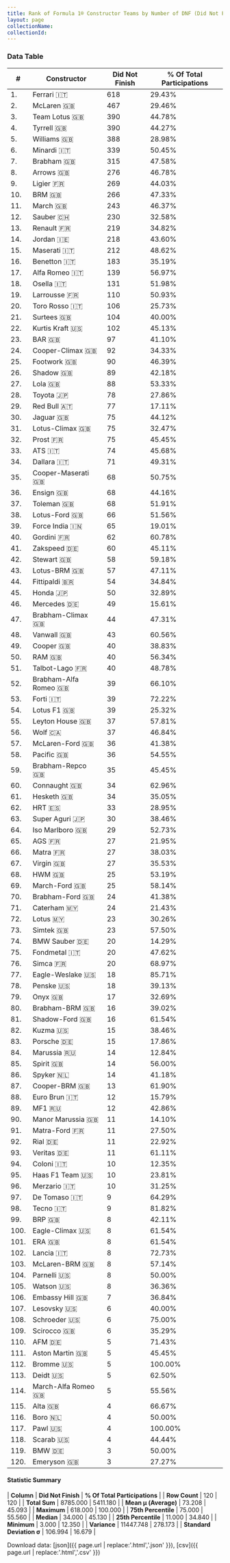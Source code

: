 ```yaml
---
title: Rank of Formula 1® Constructor Teams by Number of DNF (Did Not Finish)
layout: page
collectionName: 
collectionId: 
---
```




<canvas id="chart" width="400" height="180"></canvas>
<script>
var data = {
    "datasets": [
        {
            "backgroundColor": [
                "EB212E",
                "E96E30",
                "09630C",
                "274B72",
                "EAE4ED",
                "1B1D1D",
                "243F73",
                "FFA500",
                "0F5DBB",
                "144D44",
                "E53524",
                "0736A5",
                "FDE139",
                "FFFF01",
                "C0BEC3",
                "73C2FB",
                "B21827",
                "888888",
                "888888",
                "2039C3",
                "888888",
                "D33949",
                "FFFFFF",
                "273027",
                "888888",
                "FA9B27",
                "888888",
                "D70028",
                "121D32",
                "095921",
                "025839",
                "0D1773",
                "888888",
                "888888",
                "1A2446",
                "888888",
                "888888",
                "025839",
                "F6AFC1",
                "888888",
                "888888",
                "FFFFFF",
                "457439",
                "888888",
                "FFFFFF",
                "18A19B",
                "243F73",
                "336667",
                "273027",
                "888888",
                "888888",
                "888888",
                "888888",
                "F6CA46",
                "888888",
                "A3805E",
                "AAAAAA",
                "888888",
                "243F73",
                "888888",
                "FFFFFF",
                "BE9D56",
                "E30010",
                "888888",
                "888888",
                "888888",
                "F60002",
                "888888",
                "888888",
                "07316F",
                "124411",
                "006400",
                "888888",
                "20359D",
                "888888",
                "888888",
                "1A284B",
                "2077C9",
                "888888",
                "888888",
                "888888",
                "C4333B",
                "DDDDDD",
                "5E0A16",
                "888888",
                "FFA500",
                "888888",
                "888888",
                "343434",
                "5E0A16",
                "3FB2B3",
                "888888",
                "888888",
                "888888",
                "CF0F18",
                "888888",
                "888888",
                "888888",
                "888888",
                "888888",
                "888888",
                "888888",
                "888888",
                "888888",
                "FC8881",
                "888888",
                "888888",
                "888888",
                "888888",
                "888888",
                "888888",
                "888888",
                "888888",
                "888888",
                "888888",
                "888888",
                "888888",
                "888888",
                "888888",
                "888888"
            ],
            "borderColor": [
                "16191A",
                "0D1D20",
                "444444",
                "444444",
                "082957",
                "444444",
                "444444",
                "444444",
                "444444",
                "444444",
                "444444",
                "A17A5D",
                "424B52",
                "444444",
                "444444",
                "444444",
                "444444",
                "444444",
                "444444",
                "FC181D",
                "444444",
                "444444",
                "444444",
                "444444",
                "444444",
                "444444",
                "444444",
                "444444",
                "FDCC2F",
                "444444",
                "444444",
                "444444",
                "444444",
                "444444",
                "444444",
                "444444",
                "444444",
                "444444",
                "C81625",
                "444444",
                "444444",
                "444444",
                "444444",
                "444444",
                "444444",
                "D7D7D5",
                "444444",
                "444444",
                "444444",
                "444444",
                "444444",
                "444444",
                "444444",
                "444444",
                "444444",
                "444444",
                "444444",
                "444444",
                "444444",
                "444444",
                "444444",
                "444444",
                "444444",
                "444444",
                "444444",
                "444444",
                "444444",
                "444444",
                "444444",
                "444444",
                "444444",
                "444444",
                "444444",
                "444444",
                "444444",
                "444444",
                "444444",
                "444444",
                "444444",
                "444444",
                "444444",
                "444444",
                "444444",
                "444444",
                "444444",
                "444444",
                "444444",
                "444444",
                "444444",
                "444444",
                "444444",
                "444444",
                "444444",
                "444444",
                "4D4E52",
                "444444",
                "444444",
                "444444",
                "444444",
                "444444",
                "444444",
                "444444",
                "444444",
                "444444",
                "444444",
                "444444",
                "444444",
                "444444",
                "444444",
                "444444",
                "444444",
                "444444",
                "444444",
                "444444",
                "444444",
                "444444",
                "444444",
                "444444",
                "444444",
                "444444"
            ],
            "borderWidth": 1,
            "data": [
                618.0,
                467.0,
                390.0,
                390.0,
                388.0,
                339.0,
                315.0,
                276.0,
                269.0,
                266.0,
                243.0,
                230.0,
                219.0,
                218.0,
                212.0,
                183.0,
                139.0,
                131.0,
                110.0,
                106.0,
                104.0,
                102.0,
                97.0,
                92.0,
                90.0,
                89.0,
                88.0,
                78.0,
                77.0,
                75.0,
                75.0,
                75.0,
                74.0,
                71.0,
                68.0,
                68.0,
                68.0,
                66.0,
                65.0,
                62.0,
                60.0,
                58.0,
                57.0,
                54.0,
                50.0,
                49.0,
                44.0,
                43.0,
                40.0,
                40.0,
                40.0,
                39.0,
                39.0,
                39.0,
                37.0,
                37.0,
                36.0,
                36.0,
                35.0,
                34.0,
                34.0,
                33.0,
                30.0,
                29.0,
                27.0,
                27.0,
                27.0,
                25.0,
                25.0,
                24.0,
                24.0,
                23.0,
                23.0,
                20.0,
                20.0,
                20.0,
                18.0,
                18.0,
                17.0,
                16.0,
                16.0,
                15.0,
                15.0,
                14.0,
                14.0,
                14.0,
                13.0,
                12.0,
                12.0,
                11.0,
                11.0,
                11.0,
                11.0,
                10.0,
                10.0,
                10.0,
                9.0,
                9.0,
                8.0,
                8.0,
                8.0,
                8.0,
                8.0,
                8.0,
                8.0,
                7.0,
                6.0,
                6.0,
                6.0,
                5.0,
                5.0,
                5.0,
                5.0,
                5.0,
                4.0,
                4.0,
                4.0,
                4.0,
                3.0,
                3.0
            ],
            "label": "Did Not Finish"
        }
    ],
    "labels": [
        "Ferrari",
        "McLaren",
        "Team Lotus",
        "Tyrrell",
        "Williams",
        "Minardi",
        "Brabham",
        "Arrows",
        "Ligier",
        "BRM",
        "March",
        "Sauber",
        "Renault",
        "Jordan",
        "Maserati",
        "Benetton",
        "Alfa Romeo",
        "Osella",
        "Larrousse",
        "Toro Rosso",
        "Surtees",
        "Kurtis Kraft",
        "BAR",
        "Cooper-Climax",
        "Footwork",
        "Shadow",
        "Lola",
        "Toyota",
        "Red Bull",
        "Jaguar",
        "Lotus-Climax",
        "Prost",
        "ATS",
        "Dallara",
        "Cooper-Maserati",
        "Ensign",
        "Toleman",
        "Lotus-Ford",
        "Force India",
        "Gordini",
        "Zakspeed",
        "Stewart",
        "Lotus-BRM",
        "Fittipaldi",
        "Honda",
        "Mercedes",
        "Brabham-Climax",
        "Vanwall",
        "Cooper",
        "RAM",
        "Talbot-Lago",
        "Brabham-Alfa Romeo",
        "Forti",
        "Lotus F1",
        "Leyton House",
        "Wolf",
        "McLaren-Ford",
        "Pacific",
        "Brabham-Repco",
        "Connaught",
        "Hesketh",
        "HRT",
        "Super Aguri",
        "Iso Marlboro",
        "AGS",
        "Matra",
        "Virgin",
        "HWM",
        "March-Ford",
        "Brabham-Ford",
        "Caterham",
        "Lotus",
        "Simtek",
        "BMW Sauber",
        "Fondmetal",
        "Simca",
        "Eagle-Weslake",
        "Penske",
        "Onyx",
        "Brabham-BRM",
        "Shadow-Ford",
        "Kuzma",
        "Porsche",
        "Marussia",
        "Spirit",
        "Spyker",
        "Cooper-BRM",
        "Euro Brun",
        "MF1",
        "Manor Marussia",
        "Matra-Ford",
        "Rial",
        "Veritas",
        "Coloni",
        "Haas F1 Team",
        "Merzario",
        "De Tomaso",
        "Tecno",
        "BRP",
        "Eagle-Climax",
        "ERA",
        "Lancia",
        "McLaren-BRM",
        "Parnelli",
        "Watson",
        "Embassy Hill",
        "Lesovsky",
        "Schroeder",
        "Scirocco",
        "AFM",
        "Aston Martin",
        "Bromme",
        "Deidt",
        "March-Alfa Romeo",
        "Alta",
        "Boro",
        "Pawl",
        "Scarab",
        "BMW",
        "Emeryson"
    ]
};
var options = {
  legend: {
    display: false
  },
  scales: {
    xAxes: [{
      ticks: {
        beginAtZero: true,
        maxRotation: 180,
        display: window.innerWidth > 800
      }
    }],
    yAxes: [{
      ticks: {
        beginAtZero: true
      }
    }]
  },
  onResize: function(chart, size) {
    chart.options.scales.xAxes[0].ticks.display = size.width > 800;
  }
};
var chart = new Chart("chart", {
    data: data,
    type: 'bar',
    options: options
});
</script>



### Data Table

| # | Constructor | Did Not Finish | % Of Total Participations |
|--|--|--|--|
| 1. | Ferrari 🇮🇹 | 618 | 29.43% |
| 2. | McLaren 🇬🇧 | 467 | 29.46% |
| 3. | Team Lotus 🇬🇧 | 390 | 44.78% |
| 4. | Tyrrell 🇬🇧 | 390 | 44.27% |
| 5. | Williams 🇬🇧 | 388 | 28.98% |
| 6. | Minardi 🇮🇹 | 339 | 50.45% |
| 7. | Brabham 🇬🇧 | 315 | 47.58% |
| 8. | Arrows 🇬🇧 | 276 | 46.78% |
| 9. | Ligier 🇫🇷 | 269 | 44.03% |
| 10. | BRM 🇬🇧 | 266 | 47.33% |
| 11. | March 🇬🇧 | 243 | 46.37% |
| 12. | Sauber 🇨🇭 | 230 | 32.58% |
| 13. | Renault 🇫🇷 | 219 | 34.82% |
| 14. | Jordan 🇮🇪 | 218 | 43.60% |
| 15. | Maserati 🇮🇹 | 212 | 48.62% |
| 16. | Benetton 🇮🇹 | 183 | 35.19% |
| 17. | Alfa Romeo 🇮🇹 | 139 | 56.97% |
| 18. | Osella 🇮🇹 | 131 | 51.98% |
| 19. | Larrousse 🇫🇷 | 110 | 50.93% |
| 20. | Toro Rosso 🇮🇹 | 106 | 25.73% |
| 21. | Surtees 🇬🇧 | 104 | 40.00% |
| 22. | Kurtis Kraft 🇺🇸 | 102 | 45.13% |
| 23. | BAR 🇬🇧 | 97 | 41.10% |
| 24. | Cooper-Climax 🇬🇧 | 92 | 34.33% |
| 25. | Footwork 🇬🇧 | 90 | 46.39% |
| 26. | Shadow 🇬🇧 | 89 | 42.18% |
| 27. | Lola 🇬🇧 | 88 | 53.33% |
| 28. | Toyota 🇯🇵 | 78 | 27.86% |
| 29. | Red Bull 🇦🇹 | 77 | 17.11% |
| 30. | Jaguar 🇬🇧 | 75 | 44.12% |
| 31. | Lotus-Climax 🇬🇧 | 75 | 32.47% |
| 32. | Prost 🇫🇷 | 75 | 45.45% |
| 33. | ATS 🇮🇹 | 74 | 45.68% |
| 34. | Dallara 🇮🇹 | 71 | 49.31% |
| 35. | Cooper-Maserati 🇬🇧 | 68 | 50.75% |
| 36. | Ensign 🇬🇧 | 68 | 44.16% |
| 37. | Toleman 🇬🇧 | 68 | 51.91% |
| 38. | Lotus-Ford 🇬🇧 | 66 | 51.56% |
| 39. | Force India 🇮🇳 | 65 | 19.01% |
| 40. | Gordini 🇫🇷 | 62 | 60.78% |
| 41. | Zakspeed 🇩🇪 | 60 | 45.11% |
| 42. | Stewart 🇬🇧 | 58 | 59.18% |
| 43. | Lotus-BRM 🇬🇧 | 57 | 47.11% |
| 44. | Fittipaldi 🇧🇷 | 54 | 34.84% |
| 45. | Honda 🇯🇵 | 50 | 32.89% |
| 46. | Mercedes 🇩🇪 | 49 | 15.61% |
| 47. | Brabham-Climax 🇬🇧 | 44 | 47.31% |
| 48. | Vanwall 🇬🇧 | 43 | 60.56% |
| 49. | Cooper 🇬🇧 | 40 | 38.83% |
| 50. | RAM 🇬🇧 | 40 | 56.34% |
| 51. | Talbot-Lago 🇫🇷 | 40 | 48.78% |
| 52. | Brabham-Alfa Romeo 🇬🇧 | 39 | 66.10% |
| 53. | Forti 🇮🇹 | 39 | 72.22% |
| 54. | Lotus F1 🇬🇧 | 39 | 25.32% |
| 55. | Leyton House 🇬🇧 | 37 | 57.81% |
| 56. | Wolf 🇨🇦 | 37 | 46.84% |
| 57. | McLaren-Ford 🇬🇧 | 36 | 41.38% |
| 58. | Pacific 🇬🇧 | 36 | 54.55% |
| 59. | Brabham-Repco 🇬🇧 | 35 | 45.45% |
| 60. | Connaught 🇬🇧 | 34 | 62.96% |
| 61. | Hesketh 🇬🇧 | 34 | 35.05% |
| 62. | HRT 🇪🇸 | 33 | 28.95% |
| 63. | Super Aguri 🇯🇵 | 30 | 38.46% |
| 64. | Iso Marlboro 🇬🇧 | 29 | 52.73% |
| 65. | AGS 🇫🇷 | 27 | 21.95% |
| 66. | Matra 🇫🇷 | 27 | 38.03% |
| 67. | Virgin 🇬🇧 | 27 | 35.53% |
| 68. | HWM 🇬🇧 | 25 | 53.19% |
| 69. | March-Ford 🇬🇧 | 25 | 58.14% |
| 70. | Brabham-Ford 🇬🇧 | 24 | 41.38% |
| 71. | Caterham 🇲🇾 | 24 | 21.43% |
| 72. | Lotus 🇲🇾 | 23 | 30.26% |
| 73. | Simtek 🇬🇧 | 23 | 57.50% |
| 74. | BMW Sauber 🇩🇪 | 20 | 14.29% |
| 75. | Fondmetal 🇮🇹 | 20 | 47.62% |
| 76. | Simca 🇫🇷 | 20 | 68.97% |
| 77. | Eagle-Weslake 🇺🇸 | 18 | 85.71% |
| 78. | Penske 🇺🇸 | 18 | 39.13% |
| 79. | Onyx 🇬🇧 | 17 | 32.69% |
| 80. | Brabham-BRM 🇬🇧 | 16 | 39.02% |
| 81. | Shadow-Ford 🇬🇧 | 16 | 61.54% |
| 82. | Kuzma 🇺🇸 | 15 | 38.46% |
| 83. | Porsche 🇩🇪 | 15 | 17.86% |
| 84. | Marussia 🇷🇺 | 14 | 12.84% |
| 85. | Spirit 🇬🇧 | 14 | 56.00% |
| 86. | Spyker 🇳🇱 | 14 | 41.18% |
| 87. | Cooper-BRM 🇬🇧 | 13 | 61.90% |
| 88. | Euro Brun 🇮🇹 | 12 | 15.79% |
| 89. | MF1 🇷🇺 | 12 | 42.86% |
| 90. | Manor Marussia 🇬🇧 | 11 | 14.10% |
| 91. | Matra-Ford 🇫🇷 | 11 | 27.50% |
| 92. | Rial 🇩🇪 | 11 | 22.92% |
| 93. | Veritas 🇩🇪 | 11 | 61.11% |
| 94. | Coloni 🇮🇹 | 10 | 12.35% |
| 95. | Haas F1 Team 🇺🇸 | 10 | 23.81% |
| 96. | Merzario 🇮🇹 | 10 | 31.25% |
| 97. | De Tomaso 🇮🇹 | 9 | 64.29% |
| 98. | Tecno 🇮🇹 | 9 | 81.82% |
| 99. | BRP 🇬🇧 | 8 | 42.11% |
| 100. | Eagle-Climax 🇺🇸 | 8 | 61.54% |
| 101. | ERA 🇬🇧 | 8 | 61.54% |
| 102. | Lancia 🇮🇹 | 8 | 72.73% |
| 103. | McLaren-BRM 🇬🇧 | 8 | 57.14% |
| 104. | Parnelli 🇺🇸 | 8 | 50.00% |
| 105. | Watson 🇺🇸 | 8 | 36.36% |
| 106. | Embassy Hill 🇬🇧 | 7 | 36.84% |
| 107. | Lesovsky 🇺🇸 | 6 | 40.00% |
| 108. | Schroeder 🇺🇸 | 6 | 75.00% |
| 109. | Scirocco 🇬🇧 | 6 | 35.29% |
| 110. | AFM 🇩🇪 | 5 | 71.43% |
| 111. | Aston Martin 🇬🇧 | 5 | 45.45% |
| 112. | Bromme 🇺🇸 | 5 | 100.00% |
| 113. | Deidt 🇺🇸 | 5 | 62.50% |
| 114. | March-Alfa Romeo 🇬🇧 | 5 | 55.56% |
| 115. | Alta 🇬🇧 | 4 | 66.67% |
| 116. | Boro 🇳🇱 | 4 | 50.00% |
| 117. | Pawl 🇺🇸 | 4 | 100.00% |
| 118. | Scarab 🇺🇸 | 4 | 44.44% |
| 119. | BMW 🇩🇪 | 3 | 50.00% |
| 120. | Emeryson 🇬🇧 | 3 | 27.27% |

#### Statistic Summary

| **Column** | **Did Not Finish** | **% Of Total Participations** |
| **Row Count** | 120 | 120 |
| **Total Sum** | 8785.000 | 5411.180 |
| **Mean μ (Average)** | 73.208 | 45.093 |
| **Maximum** | 618.000 | 100.000 |
| **75th Percentile** | 75.000 | 55.560 |
| **Median** | 34.000 | 45.130 |
| **25th Percentile** | 11.000 | 34.840 |
| **Minimum** | 3.000 | 12.350 |
| **Variance** | 11447.748 | 278.173 |
| **Standard Deviation σ** | 106.994 | 16.679 |

Download data: [json]({{ page.url | replace:'.html','.json' }}), [csv]({{ page.url | replace:'.html','.csv' }})
